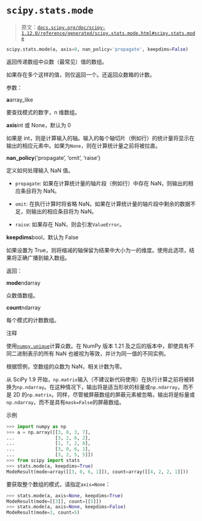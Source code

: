 # `scipy.stats.mode`

> 原文：[`docs.scipy.org/doc/scipy-1.12.0/reference/generated/scipy.stats.mode.html#scipy.stats.mode`](https://docs.scipy.org/doc/scipy-1.12.0/reference/generated/scipy.stats.mode.html#scipy.stats.mode)

```py
scipy.stats.mode(a, axis=0, nan_policy='propagate', keepdims=False)
```

返回传递数组中众数（最常见）值的数组。

如果存在多个这样的值，则仅返回一个。还返回众数箱的计数。

参数：

**a**array_like

要查找模式的数字，n 维数组。

**axis**int 或 None，默认为 0

如果是 int，则是计算输入的轴。输入的每个轴切片（例如行）的统计量将显示在输出的相应元素中。如果为`None`，则在计算统计量之前将被拉直。

**nan_policy**{‘propagate’, ‘omit’, ‘raise’}

定义如何处理输入 NaN 值。

+   `propagate`: 如果在计算统计量的轴片段（例如行）中存在 NaN，则输出的相应条目将为 NaN。

+   `omit`: 在执行计算时将省略 NaN。如果在计算统计量的轴片段中剩余的数据不足，则输出的相应条目将为 NaN。

+   `raise`: 如果存在 NaN，则会引发`ValueError`。

**keepdims**bool，默认为 False

如果设置为 True，则将缩减的轴保留为结果中大小为一的维度。使用此选项，结果将正确广播到输入数组。

返回：

**mode**ndarray

众数值数组。

**count**ndarray

每个模式的计数数组。

注释

使用[`numpy.unique`](https://numpy.org/devdocs/reference/generated/numpy.unique.html#numpy.unique "(在 NumPy v2.0.dev0 中)")计算众数。在 NumPy 版本 1.21 及之后的版本中，即使具有不同二进制表示的所有 NaN 也被视为等效，并计为同一值的不同实例。

根据惯例，空数组的众数为 NaN，相关计数为零。

从 SciPy 1.9 开始，`np.matrix`输入（不建议新代码使用）在执行计算之前将被转换为`np.ndarray`。在这种情况下，输出将是适当形状的标量或`np.ndarray`，而不是 2D 的`np.matrix`。同样，尽管被屏蔽数组的屏蔽元素被忽略，输出将是标量或`np.ndarray`，而不是具有`mask=False`的屏蔽数组。

示例

```py
>>> import numpy as np
>>> a = np.array([[3, 0, 3, 7],
...               [3, 2, 6, 2],
...               [1, 7, 2, 8],
...               [3, 0, 6, 1],
...               [3, 2, 5, 5]])
>>> from scipy import stats
>>> stats.mode(a, keepdims=True)
ModeResult(mode=array([[3, 0, 6, 1]]), count=array([[4, 2, 2, 1]])) 
```

要获取整个数组的模式，请指定`axis=None`：

```py
>>> stats.mode(a, axis=None, keepdims=True)
ModeResult(mode=[[3]], count=[[5]])
>>> stats.mode(a, axis=None, keepdims=False)
ModeResult(mode=3, count=5) 
```
